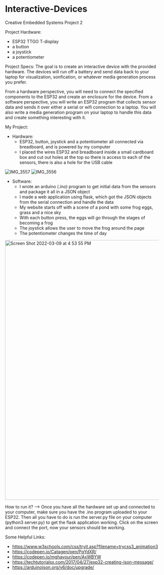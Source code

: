 # Interactive-Devices
Creative Embedded Systems Project 2

Project Hardware:
* ESP32 TTGO T-display
* a button
* a joystick
* a potentiometer

Project Specs: 
The goal is to create an interactive device with the provided hardware. The devices will run off a battery and send data back to your laptop for visualization, sonfication, or whatever media generation process you prefer.

From a hardware perspective, you will need to connect the specified components to the ESP32 and create an enclosure for the device. From a software perspective, you will write an ESP32 program that collects sensor data and sends it over either a serial or wifi connection to a laptop. You will also write a media generation program on your laptop to handle this data and create something interesting with it.

My Project: 
* Hardware:
    - ESP32, button, joystick and a potentiometer all connected via breadboard, and is powered by my computer 
    - I placed the wires ESP32 and breadboard inside a small cardboard box and cut out holes at the top so there is access to each of the sensors, there is also a hole for the USB cable

![IMG_3557](https://user-images.githubusercontent.com/69936719/157546511-8fac6a3b-3e3b-472d-9e29-d8c468d890cb.jpeg)
![IMG_3556](https://user-images.githubusercontent.com/69936719/157545331-c4e7af46-fb31-4c75-93da-cb6e0be32eaa.jpeg)


* Software:
    - I wrote an arduino (.ino) program to get initial data from the sensors and package it all in a JSON object
    - I made a web application using flask, which got the JSON objects from the serial connection and handle the data
    - My website starts off with a scene of a pond with some frog eggs, grass and a nice sky
    - With each button press, the eggs will go through the stages of becoming a frog
    - The joystick allows the user to move the frog around the page
    - The potentiometer changes the time of day

<img width="851" alt="Screen Shot 2022-03-09 at 4 53 55 PM" src="https://user-images.githubusercontent.com/69936719/157545265-57fd2267-daa3-44b9-bf7b-4fbba5524d9a.png">

How to run it? --> Once you have all the hardware set up and connected to your computer, make sure you have the .ino program uploaded to your ESP32. Then all you have to do is run the server.py file on your computer (python3 server.py) to get the flask application working. Click on the screen and connect the port, now your sensors should be working.

Some Helpful Links:
* https://www.w3schools.com/css/tryit.asp?filename=trycss3_animation3
* https://codepen.io/Catagen/pen/PqYdXR/
* https://codepen.io/mghayour/pen/AxWBYW
* https://techtutorialsx.com/2017/04/27/esp32-creating-json-message/
* https://arduinojson.org/v6/doc/upgrade/



